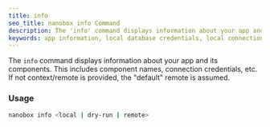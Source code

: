 ```yaml
---
title: info
seo_title: nanobox info Command
description: The 'info' command displays information about your app and its components.
keywords: app information, local database credentials, local connection credentials, local app information, local app info
---
```


The `info` command displays information about your app and its components. This includes component names, connection credentials, etc. If not context/remote is provided, the "default" remote is assumed.

### Usage
```bash
nanobox info <local | dry-run | remote>
```
